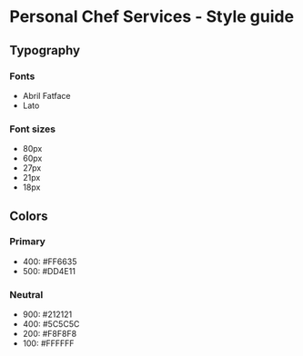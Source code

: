 # Personal Chef Services - Style guide

## Typography

### Fonts

- Abril Fatface
- Lato

### Font sizes

- 80px
- 60px
- 27px
- 21px
- 18px

## Colors

### Primary

- 400: #FF6635
- 500: #DD4E11

### Neutral 

- 900: #212121
- 400: #5C5C5C
- 200: #F8F8F8
- 100: #FFFFFF